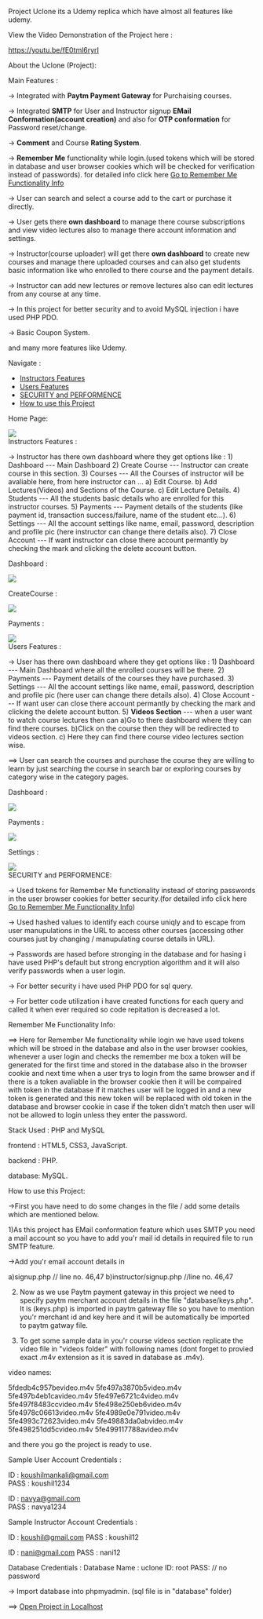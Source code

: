 Project Uclone its a Udemy replica which have almost all features like udemy.

View the Video Demonstration of the Project here : 

 https://youtu.be/fE0tml6ryrI

About the Uclone (Project):

Main Features : 

-> Integrated with <strong>Paytm Payment Gateway</strong> for Purchaising courses.

-> Integrated <strong>SMTP</strong> for User and Instructor signup <strong>EMail Conformation(account creation)</strong> and also for <strong>OTP conformation</strong> for Password reset/change.

-> <strong>Comment</strong> and Course <strong>Rating System</strong>.

-> <strong>Remember Me</strong> functionality while login.(used tokens which will be stored in database and user browser cookies which will be checked for verification instead of passwords). for detailed info click here <a href='#remember_me'>Go to Remember Me Functionality Info</a>

-> User can search and select a course add to the cart or purchase it directly.

-> User gets there <strong>own dashboard </strong>to manage there course subscriptions and view video lectures also to manage there account information and settings.

-> Instructor(course uploader) will get there <strong>own dashboard</strong> to create new courses and manage there uploaded courses and can also get students basic information like who enrolled to there course and the payment details.

-> Instructor can add new lectures or remove lectures also can edit lectures from any course at any time.

-> In this project for better security and to avoid MySQL injection i have used PHP PDO.

-> Basic Coupon System.

and many more features like Udemy.

Navigate : 
<ul>
	<li><a href="instructors_features">Instructors Features</a></li>
	<li><a href="user_features">Users Features</a></li>
	<li><a href="security_performance">SECURITY and PERFORMENCE</a></li>
	<li><a href="how_to_use">How to use this Project</a></li>
</ul>

Home Page:

<img src="images/git/one.png">

<div id="instructors_features"></div>
Instructors Features :

-> Instructor has there own dashboard where they get options like :
	1) Dashboard       ---  Main Dashboard
	2) Create Course   ---  Instructor can create course in this section.
	3) Courses		   ---	All the Courses of instructor will be avaliable here, from here instructor can ...
							a) Edit Course.
							b) Add Lectures(Videos) and Sections of the Course.
							c) Edit Lecture Details.
	4) Students        ---  All the students basic details who are enrolled for this instructor courses.
	5) Payments		   ---  Payment details of the students (like payment id, transaction success/failure, name of the student etc...).
	6) Settings		   ---  All the account settings like name, email, password, description and profile pic (here instructor can change there details also).
	7) Close Account   ---  If want instructor can close there account permantly by checking the mark and clicking the delete account button.
	
Dashboard :

<img src="images/git/three.png">

CreateCourse :

<img src="images/git/four.png">

Payments :

<img src="images/git/six.png">

<div id="user_features"></div>
Users Features :
	
-> User has there own dashboard where they get options like :
	1) Dashboard       ---  Main Dashboard where all the enrolled courses will be there.
	2) Payments		   ---  Payment details of the courses they have purchased.
	3) Settings		   ---  All the account settings like name, email, password, description and profile pic (here user can change there details also).
	4) Close Account   ---  If want user can close there account permantly by checking the mark and clicking the delete account button.
	5) <strong>Videos Section</strong> --- when a user want to watch course lectures then can 
										a)Go to there dashboard where they can find there courses.
										b)Click on the course then they will be redirected to videos section.
										c) Here they can find there course video lectures section wise.
	
==> User can search the courses and purchase the course they are willing to learn by just searching the course in search bar or exploring courses by category wise in the category pages.

Dashboard :

<img src="images/git/seven.png">

Payments :

<img src="images/git/eight.png">

Settings :

<img src="images/git/nine.png">

<div i<div id="security_performance"></div>
SECURITY and PERFORMENCE: 

-> Used tokens for Remember Me functionality instead of storing passwords in the user browser cookies for better security.(for detailed info click here <a href='#remember_me'>Go to Remember Me Functionality Info</a>)

-> Used hashed values to identify each course uniqly and to escape from user manupulations in the URL to access other courses (accessing other courses just by changing / manupulating course details in URL).

-> Passwords are hased before stronging in the database and for hasing i have used PHP's default but strong encryption algorithm and it will also verify passwords when a user login. 

-> For better security i have used PHP PDO for sql query.

-> For better code utilization i have created functions for each query and called it when ever required so code repitation is decreased a lot.



<div id="remember_me">Remember Me Functionality Info:</div>

==> Here for Remember Me functionality while login we have used tokens which will be stroed in the database and also in the user browser cookies, whenever a user login and checks the remember me box a token will be generated for the first time and stored in the database also in the browser cookie and next time when a user trys to login from the same browser and if there is a token avaliable in the browser cookie then it will be compaired with token in the database if it matches user will be logged in and a new token is generated and this new token will be replaced with old token in the database and browser cookie in case if the token didn't match then user will not be allowed to login unless they enter the password.
	

Stack Used : PHP and MySQL 

frontend : HTML5, CSS3, JavaScript.

backend : PHP.

database: MySQL.

<div id="how_to_use"></div>
How to use this Project:

->First you have need to do some changes in the file / add some details which are mentioned below.

1)As this project has EMail conformation feature which uses SMTP you need a mail account so you have to add you'r mail id details in required file to run SMTP feature.

->Add you'r email account details in 

a)signup.php  // line no. 46,47
b)instructor/signup.php  //line no. 46,47

2) Now as we use Paytm payment gateway in this project we need to specify paytm merchant account details in the file "database/keys.php".
It is (keys.php) is imported in paytm gateway file so you have to mention you'r merchant id and key here and it will be automatically be imported to paytm gatway file.

3) To get some sample data in you'r course videos section replicate the video file in "videos folder" with following names (dont forget to provied exact .m4v extension as it is saved in database as .m4v).

video names:

5fdedb4c957bevideo.m4v
5fe497a3870b5video.m4v
5fe497b4eb1cavideo.m4v
5fe497e6721c4video.m4v
5fe497f8483ccvideo.m4v
5fe498e250eb6video.m4v
5fe4978c06613video.m4v
5fe4989e0e791video.m4v
5fe4993c72623video.m4v
5fe49883da0abvideo.m4v
5fe498251dd5cvideo.m4v
5fe499117788avideo.m4v

and there you go the project is ready to use.

Sample User Account Credentials : 

ID   : koushilmankali@gmail.com    
PASS : koushil1234

ID   : navya@gmail.com    
PASS : navya1234

Sample Instructor Account Credentials : 

ID   : koushil@gmail.com
PASS : koushil12

ID   : nani@gmail.com
PASS : nani12

Database Credentials :
Database Name : uclone
ID: root
PASS: // no password

-> Import database into phpmyadmin. (sql file is in "database" folder)

==> <a href='http://localhost/uclone/'>Open Project in Localhost</a>

